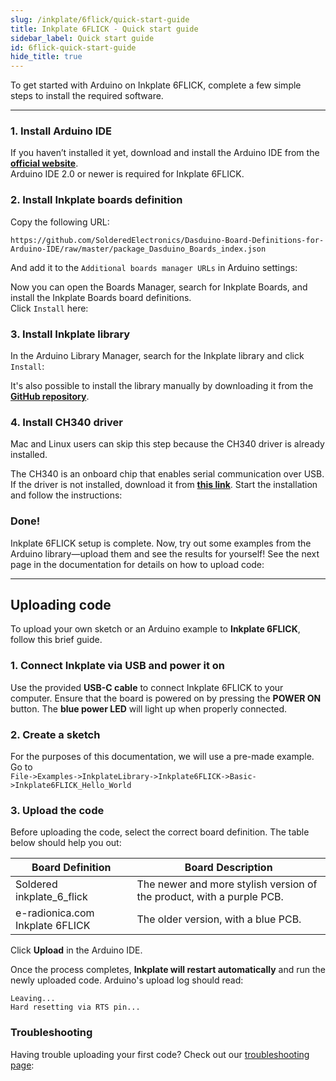 ```yaml
---  
slug: /inkplate/6flick/quick-start-guide  
title: Inkplate 6FLICK - Quick start guide  
sidebar_label: Quick start guide
id: 6flick-quick-start-guide  
hide_title: true  
---
```


<SectionTitle title="Quick start guide" backgroundImage="/img/arduino_bg.jpg" />

To get started with Arduino on Inkplate 6FLICK, complete a few simple steps to install the required software.

---

### 1. Install Arduino IDE

If you haven’t installed it yet, download and install the Arduino IDE from the **[official website](https://www.arduino.cc/en/software)**.  
<WarningBox>Arduino IDE 2.0 or newer is required for Inkplate 6FLICK.</WarningBox>

<CenteredImage src="/img/inkplate_6_flick/arduino_ide.png" alt="Install Arduino IDE" caption="Arduino IDE 2.0" width="600px" />

### 2. Install Inkplate boards definition

Copy the following URL:

```
https://github.com/SolderedElectronics/Dasduino-Board-Definitions-for-Arduino-IDE/raw/master/package_Dasduino_Boards_index.json
```

And add it to the `Additional boards manager URLs` in Arduino settings:

<CenteredImage src="/img/inkplate_6_flick/add_board_def.png" alt="Add Inkplate to Arduino boards Manager" caption="Adding the Inkplate boards link to Arduino IDE" width="600px" />

Now you can open the Boards Manager, search for Inkplate Boards, and install the Inkplate Boards board definitions.  
Click `Install` here:  
<CenteredImage src="/img/inkplate_6_flick/install_board.png" alt="Install Inkplate boards" caption="Adding Inkplate boards to Arduino IDE" width="400px" />

### 3. Install Inkplate library

In the Arduino Library Manager, search for the Inkplate library and click `Install`:  
<CenteredImage src="/img/inkplate_6_flick/install_lib.png" alt="Install Inkplate library" caption="Installing Inkplate library" width="400px" />

<InfoBox>It's also possible to install the library manually by downloading it from the [**GitHub repository**](https://github.com/SolderedElectronics/Inkplate-Arduino-library).</InfoBox>

### 4. Install CH340 driver

<InfoBox>Mac and Linux users can skip this step because the CH340 driver is already installed.</InfoBox>

The CH340 is an onboard chip that enables serial communication over USB. If the driver is not installed, download it from **[this link](https://soldered.com/productdata/2023/02/CH34x_Install_Windows_v3_4.zip)**. Start the installation and follow the instructions:  
<CenteredImage src="/img/inkplate_6_flick/ch340.png" alt="Install CH340 Driver" caption="Installing the CH340 Driver on Windows" width="350px" />

### Done!

Inkplate 6FLICK setup is complete. Now, try out some examples from the Arduino library—upload them and see the results for yourself! See the next page in the documentation for details on how to upload code:

---

## Uploading code
To upload your own sketch or an Arduino example to **Inkplate 6FLICK**, follow this brief guide.

### 1. Connect Inkplate via USB and power it on

Use the provided **USB-C cable** to connect Inkplate 6FLICK to your computer. Ensure that the board is powered on by pressing the **POWER ON** button. The **blue power LED** will light up when properly connected.

<CenteredImage src="/img/inkplate_6_flick/10_usb_connect.png" alt="Inkplate 6FLICK onboard USB-C connector" caption="Inkplate 6FLICK onboard USB-C connector" width="500px" />

<CenteredImage src="/img/inkplate_6_flick/10_power_button.png" alt="Inkplate 6FLICK onboard POWER button" caption="Inkplate 6FLICK onboard POWER button" width="500px" />

### 2. Create a sketch

For the purposes of this documentation, we will use a pre-made example. Go to  
`File->Examples->InkplateLibrary->Inkplate6FLICK->Basic->Inkplate6FLICK_Hello_World`

<CenteredImage src="/img/inkplate_6_flick/arduino_sketch.png" alt="Selecting a basic example for Inkplate 6FLICK" caption="Selecting a basic example for Inkplate 6FLICK" width="800px" />

### 3. Upload the code

Before uploading the code, select the correct board definition. The table below should help you out:

| Board Definition                  | Board Description                                                        |
| --------------------------------- | ------------------------------------------------------------------------ |
| Soldered inkplate_6_flick         | The newer and more stylish version of the product, with a purple PCB.    |
| e-radionica.com Inkplate 6FLICK    | The older version, with a blue PCB.                                      |

Click **Upload** in the Arduino IDE.

<CenteredImage src="/img/inkplate_6_flick/upload_button.png" alt="Arduino IDE Upload Button" caption="Arduino IDE Upload Button" width="800px" />

Once the process completes, **Inkplate will restart automatically** and run the newly uploaded code. Arduino's upload log should read:
```
Leaving...
Hard resetting via RTS pin...
```

### Troubleshooting

Having trouble uploading your first code? Check out our [troubleshooting page](/documentation/inkplate/10/faq-troubleshooting/):